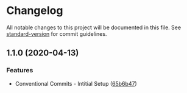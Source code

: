 # Changelog

All notable changes to this project will be documented in this file. See [standard-version](https://github.com/conventional-changelog/standard-version) for commit guidelines.

## 1.1.0 (2020-04-13)


### Features

* Conventional Commits - Intitial Setup ([65b6b47](https://github.com/andyfarmerTUISHG/akf-conventional-commits/commit/65b6b47eac18cfe88ffe3aa100eeca86c144fd30))
